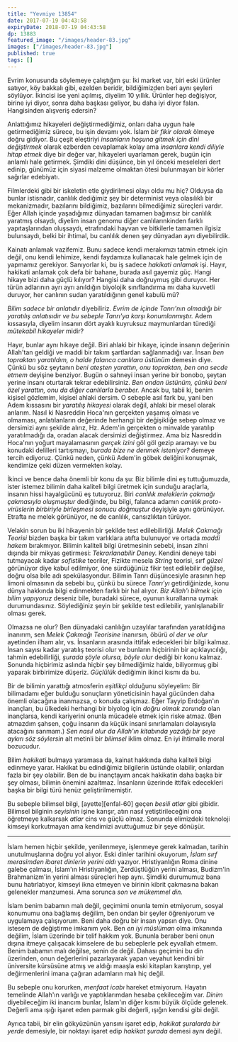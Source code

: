 ```yaml
---
title: "Yevmiye 13854"
date: 2017-07-19 04:43:58
expiryDate: 2018-07-19 04:43:58
dp: 13883
featured_image: "/images/header-83.jpg"
images: ["/images/header-83.jpg"]
published: true
tags: []
---
```





Evrim konusunda söylemeye çalıştığım şu: İki market var, biri eski ürünler
satıyor, köy bakkalı gibi, ezelden beridir, bildiğimizden beri aynı şeyleri
söylüyor. İkincisi ise yeni açılmış, diyelim 10 yıllık. Ürünler hep değişiyor,
birine iyi diyor, sonra daha başkası geliyor, bu daha iyi diyor falan.
Hangisinden alışveriş edersin?

Anlattığımız hikayeleri değiştirmediğimiz, onları daha uygun hale getirmediğimiz
sürece, bu işin devamı yok. İslam *bir fikir olarak* ölmeye doğru gidiyor. Bu
çeşit eleştiriyi *insanların hoşuna gitmek için dini değiştirmek* olarak
ezberden cevaplamak kolay ama *insanlara kendi diliyle hitap etmek* diye bir
değer var, hikayeleri uyarlaman gerek, bugün için anlamlı hale getirmek. Şimdiki
dini düşünce, bin yıl önceki meseleleri dert edinip, günümüz için siyasi malzeme
olmaktan ötesi bulunmayan bir körler sağırlar edebiyatı.

Filmlerdeki gibi bir iskeletin etle giydirilmesi olayı oldu mu hiç? Olduysa da
bunlar istisnadır, canlılık dediğimiz şey bir determinist veya olasılıklı bir
mekanizmadır, bazılarını bildiğimiz, bazılarını bilmediğimiz süreçleri vardır.
Eğer Allah içinde yaşadığımız dünyadan tamamen bağımsız bir canlılık yaratmış
olsaydı, diyelim insan genomu diğer canlılarınkinden farklı yapıtaşlarından
oluşsaydı, etrafındaki hayvan ve bitkilerle tamamen ilgisiz bulunsaydı, belki
bir ihtimal, bu canlılık denen şey dünyadan ayrı diyebilirdik.

Kainatı anlamak vazifemiz. Bunu sadece kendi merakımızı tatmin etmek için değil,
onu kendi lehimize, kendi faydamıza kullanacak hale gelmek için de yapmamız
gerekiyor. Sanıyorlar ki, bu iş sadece *hakikati anlamak* işi. Hayır, hakikati
anlamak çok defa bir bahane, burada asıl gayemiz güç. Hangi hikaye bizi daha
güçlü kılıyor? Hangisi daha doğruymuş gibi duruyor. Her türün adlarının ayrı
ayrı anıldığın biyolojik sınıflandırma mı daha kuvvetli duruyor, her canlının
sudan yaratıldığının genel kabulü mü?

*Bilim sadece bir anlatıdır* diyebiliriz. *Evrim de içinde Tanrı'nın olmadığı
bir yaratılış anlatısıdır ve bu sebeple Tanrı'ya karşı konumlanmıştır.* Adem
kıssasıyla, diyelim insanın dört ayaklı kuyruksuz maymunlardan türediği *mütekabil
hikayeler* midir?

Hayır, bunlar aynı hikaye değil. Biri ahlaki bir hikaye, içinde insanın
değerinin Allah'tan geldiği ve maddi bir takım şartlardan sağlanmadığı var.
İnsan *ben topraktan yaratıldım, o halde falanca canlılara üstünüm* demesin
diye. Çünkü bu söz şeytanın *beni ateşten yarattın, onu topraktan, ben ona secde
etmem* deyişine benziyor. Bugün o sahneyi insan yerine bir bonobo, şeytan yerine
insanı oturtarak tekrar edebilirsiniz. *Ben ondan üstünüm, çünkü beni özel
yarattın, onu da diğer canlılarla beraber.* Ancak bu, tabii ki, benim kişisel
gözlemim, kişisel ahlaki dersim. O sebeple asıl fark bu, yani ben Adem kıssasını
bir *yaratılış hikayesi* olarak değil, ahlaki bir mesel olarak anlarım. Nasıl ki
Nasreddin Hoca'nın gerçekten yaşamış olması ve olmaması, anlatılanların
değerinde herhangi bir değişikliğe sebep olmaz ve dersimizi aynı şekilde alırız,
Hz. Adem'in gerçekten o minvalde yaratılıp yaratılmadığı da, oradan alacak
dersimizi değiştirmez. Ama biz Nasreddin Hoca'nın yoğurt mayalamasının *gerçek
izini* göl göl gezip aramayı ve bu konudaki delilleri tartışmayı, *burada bize
ne denmek isteniyor?* demeye tercih ediyoruz. Çünkü neden, çünkü Adem'in göbek
deliğini konuşmak, kendimize çeki düzen vermekten kolay.

İkinci ve bence daha önemli bir konu da şu: Biz bilimle dini eş tuttuğumuzda,
ister istemez bilimin daha kaliteli bilgi üretmek için sunduğu araçlarla,
insanın hissi hayalgücünü eş tutuyoruz. Biri *canlılık meleklerin çakmağı
çakmasıyla oluşmuştur* dediğinde, bu bilgi, falanca adamın *canlılık
proto-virüslerin birbiriyle birleşmesi sonucu doğmuştur* deyişiyle aynı
görünüyor. Etrafta ne melek görünüyor, ne de canlılık, cansızlıktan türüyor.

Velakin sorun bu iki hikayenin bir şekilde test edilebilirliği. *Melek Çakmağı
Teorisi* bizden başka bir takım varlıklara atıfta bulunuyor ve ortada *maddi
hakem* bırakmıyor. Bilimin kaliteli bilgi üretmesinin sebebi, insan zihni
dışında bir mikyas getirmesi: *Tekrarlanabilir Deney.* Kendini deneye tabi
tutmayacak kadar *sofistike* teoriler, Fizikte mesela *String* teorisi, sırf
*güzel* görünüyor diye kabul edilmiyor, öne sürdüğünüz fikir test edilebilir
değilse, doğru olsa bile adı spekülasyondur. Bilimin Tanrı düşüncesiyle arasının
hep limoni olmasının da sebebi bu, çünkü bu sürece *Tanrı'yı* getirdiğinizde,
konu dünya hakkında bilgi edinmekten farklı bir hal alıyor. *Biz Allah'ı bilmek
için bilim yapıyoruz* deseniz bile, buradaki sürece, oyunun kurallarına uymak
durumundasınız. Söylediğiniz şeyin bir şekilde test edilebilir, yanlışlanabilir
olması gerek.

Olmazsa ne olur? Ben dünyadaki canlılığın uzaylılar tarafından yaratıldığına
inanırım, sen *Melek Çakmağı Teorisine* inanırsın, öbürü _ol der ve olur_
ayetinden ilham alır, vs. İnsanların arasında ittifak edecekleri bir bilgi
kalmaz. İnsan sayısı kadar yaratılış teorisi olur ve bunların hiçbirinin bir
açıklayıcılığı, tahmin edebilirliği, *şurada şöyle olursa, böyle olur* dediği
bir konu kalmaz. Sonunda hiçbirimiz aslında hiçbir şey bilmediğimiz halde,
biliyormuş gibi yaparak birbirimize düşeriz. *Güçlülük* dediğimin ikinci kısmı
da bu.

Bir de bilimin yarattığı atmosferin *eşitlikçi* olduğunu söyleyelim: Bir
bilimadamı eğer bulduğu sonuçların yöneticisinin hayal gücünden daha önemli
olacağına inanmazsa, o konuda çalışmaz. Eğer Tayyip Erdoğan'ın inançları, bu
ülkedeki herhangi bir biyolog için *doğru olmak zorunda* olan inançlarsa, kendi
kariyerini onunla mücadele etmek için riske atmaz. (Ben atmazdım şahsen, çoğu
insanın da küçük insani sınırlamaları dolayısıyla atacağını sanmam.) *Sen nasıl
olur da Allah'ın kitabında yazdığı bir şeye aykırı söz söylersin* alt metinli
bir *bilimsel* iklim olmaz. En iyi ihtimalle moral bozucudur. 

Bilim *hakikati* bulmaya yaramasa da, kainat hakkında daha kaliteli bilgi
edinmeye yarar. Hakikat bu edindiğimiz bilgilerin üstünde olabilir, onlardan
fazla bir şey olabilir. Ben de bu inançtayım ancak hakikatin daha başka bir şey
olması, bilimin önemini azaltmaz. İnsanların üzerinde ittifak edecekleri başka
bir bilgi türü henüz geliştirilmemiştir.

Bu sebeple bilimsel bilgi, [ayette][enfal-60] geçen *besili atlar* gibi gibidir.
Bilimsel bilginin *seyisinin* işine karışır, atın nasıl yetiştirileceğini ona
öğretmeye kalkarsak *atlar* cins ve güçlü olmaz. Sonunda elimizdeki teknoloji
kimseyi korkutmayan ama kendimizi avuttuğumuz bir şeye dönüşür.

------

İslam hemen hiçbir şekilde, yenilenmeye, işlenmeye gerek kalmadan, tarihin
unutulmuşlarına doğru yol alıyor. Eski dinler tarihini okuyorum, *İslam sırf
merasimden ibaret dinlerin yerini aldı* yazıyor. Hristiyanlığın Roma dinine
galebe çalması, İslam'ın Hristiyanlığın, Zerdüştlüğün yerini alması, Budizm'in
Brahmanizm'in yerini alması süreçleri hep aynı. Şimdiki durumumuz bana bunu
hatırlatıyor, kimseyi ikna etmeyen ve birinin kibrit çakmasına bakan gelenekler
manzumesi. Ama sorunca *son ve mükemmel din.*

İslam benim babamın malı değil, geçimimi onunla temin etmiyorum, sosyal konumumu
ona bağlamış değilim, ben ondan bir şeyler öğreniyorum ve uygulamaya
çalışıyorum. Beni daha doğru bir insan yapsın diye. Onu istesem de değiştirme
imkanım yok. Ben *en iyi müslüman* olma imkanında değilim, İslam üzerinde bir
telif hakkım yok. Bununla beraber beni onun dışına itmeye çalışacak kimselere de
bu sebeplerle pek eyvallah etmem. Benim babamın malı değilse, senin de değil.
Dahası geçimini bu din üzerinden, onun değerlerini pazarlayarak yapan veyahut
kendini bir üniversite kürsüsüne atmış ve aldığı maaşla eski kitapları
karıştırıp, yel değirmenlerini imana çağıran adamların malı hiç değil.

Bu sebeple onu korurken, *menfaat icabı* hareket etmiyorum. Hayatın temelinde
Allah'ın varlığı ve yaptıklarımdan hesaba çekileceğim var. *Dinim* diyebileceğim
iki inancım bunlar, İslam'ın diğer kısmı büyük ölçüde gelenek. Değerli ama ışığı
işaret eden parmak gibi değerli, ışığın kendisi gibi değil.

Ayrıca tabii, bir elin gökyüzünün yarısını işaret edip, *hakikat şuralarda bir
yerde* demesiyle, bir noktayı işaret edip *hakikat şurada* demesi aynı değil.

